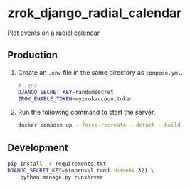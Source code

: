 # zrok_django_radial_calendar
Plot events on a radial calendar

## Production

1. Create an `.env` file in the same directory as `compose.yml`.

    ```bash
    # .env
    DJANGO_SECRET_KEY=randomsecret
    ZROK_ENABLE_TOKEN=myzrokaccounttoken
    ```

2. Run the following command to start the server.

    ```bash
    docker compose up --force-recreate --detach --build
    ```

## Development

```bash
pip install -r requirements.txt
DJANGO_SECRET_KEY=$(openssl rand -base64 32) \
    python manage.py runserver
```
